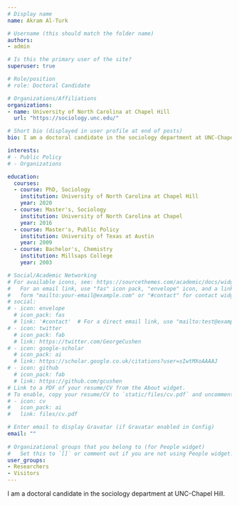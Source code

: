 ```yaml
---
# Display name
name: Akram Al-Turk

# Username (this should match the folder name)
authors:
- admin

# Is this the primary user of the site?
superuser: true

# Role/position
# role: Doctoral Candidate

# Organizations/Affiliations
organizations:
- name: University of North Carolina at Chapel Hill
  url: "https://sociology.unc.edu/"

# Short bio (displayed in user profile at end of posts)
bio: I am a doctoral candidate in the sociology department at UNC-Chapel Hill.

interests:
# - Public Policy
# - Organizations

education:
  courses:
  - course: PhD, Sociology
    institution: University of North Carolina at Chapel Hill
    year: 2020
  - course: Master's, Sociology
    institution: University of North Carolina at Chapel
    year: 2016
  - course: Master's, Public Policy
    institution: University of Texas at Austin
    year: 2009
  - course: Bachelor's, Chemistry
    institution: Millsaps College
    year: 2003

# Social/Academic Networking
# For available icons, see: https://sourcethemes.com/academic/docs/widgets/#icons
#   For an email link, use "fas" icon pack, "envelope" icon, and a link in the
#   form "mailto:your-email@example.com" or "#contact" for contact widget.
# social:
# - icon: envelope
  # icon_pack: fas
  # link: '#contact'  # For a direct email link, use "mailto:test@example.org".
# - icon: twitter
  # icon_pack: fab
  # link: https://twitter.com/GeorgeCushen
# - icon: google-scholar
  # icon_pack: ai
  # link: https://scholar.google.co.uk/citations?user=sIwtMXoAAAAJ
# - icon: github
  # icon_pack: fab
  # link: https://github.com/gcushen
# Link to a PDF of your resume/CV from the About widget.
# To enable, copy your resume/CV to `static/files/cv.pdf` and uncomment the lines below.  
# - icon: cv
#   icon_pack: ai
#   link: files/cv.pdf

# Enter email to display Gravatar (if Gravatar enabled in Config)
email: ""
  
# Organizational groups that you belong to (for People widget)
#   Set this to `[]` or comment out if you are not using People widget.  
user_groups:
- Researchers
- Visitors
---
```


I am a doctoral candidate in the sociology department at UNC-Chapel Hill. 